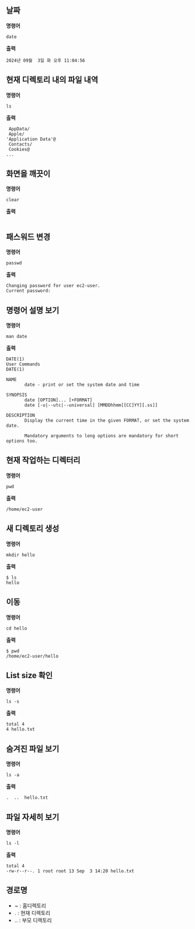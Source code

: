 ## 날짜
**명령어**
```shell
date
```
**출력**
```shell
2024년 09월  3일 화 오후 11:04:56
```

## 현재 디렉토리 내의 파일 내역
**명령어**
```shell
ls
```
**출력**
```shell
 AppData/
 Apple/
'Application Data'@
 Contacts/
 Cookies@
...
```

## 화면을 깨끗이
**명령어**
```shell
clear
```
**출력**
```shell

```

## 패스워드 변경
**명령어**
```shell
passwd
```
**출력**
```shell
Changing password for user ec2-user.
Current password:
```

## 명령어 설명 보기
**명령어**
```shell
man date
```
**출력**
```shell
DATE(1)                                                                     User Commands                                                                    DATE(1)

NAME
       date - print or set the system date and time

SYNOPSIS
       date [OPTION]... [+FORMAT]
       date [-u|--utc|--universal] [MMDDhhmm[[CC]YY][.ss]]

DESCRIPTION
       Display the current time in the given FORMAT, or set the system date.

       Mandatory arguments to long options are mandatory for short options too.

```

## 현재 작업하는 디렉터리
**명령어**
```shell
pwd
```
**출력**
```shell
/home/ec2-user
```

## 새 디렉토리 생성
**명령어**
```shell
mkdir hello
```
**출력**
```shell
$ ls
hello
```

## 이동
**명령어**
```shell
cd hello
```
**출력**
```shell
$ pwd
/home/ec2-user/hello
```

## List size 확인
**명령어**
```shell
ls -s
```
**출력**
```shell
total 4
4 hello.txt
```

## 숨겨진 파일 보기
**명령어**
```shell
ls -a
```
**출력**
```shell
.  ..  hello.txt
```

## 파일 자세히 보기
**명령어**
```shell
ls -l
```
**출력**
```shell
total 4
-rw-r--r--. 1 root root 13 Sep  3 14:20 hello.txt
```

## 경로명
- ~ : 홈디렉토리
- . : 현재 디렉토리
- .. : 부모 디렉토리

